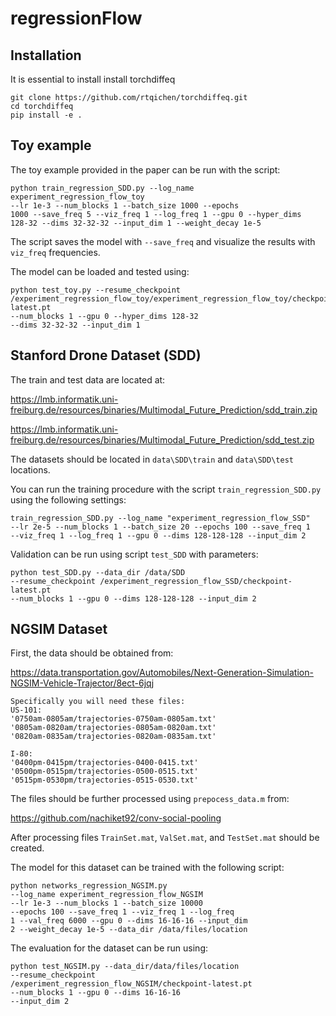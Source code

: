 # regressionFlow

## Installation 

It is essential to install install torchdiffeq
```
git clone https://github.com/rtqichen/torchdiffeq.git
cd torchdiffeq
pip install -e . 
```

## Toy example 

The toy example provided in the paper can be run with the script:

```angular2html
python train_regression_SDD.py --log_name experiment_regression_flow_toy
--lr 1e-3 --num_blocks 1 --batch_size 1000 --epochs
1000 --save_freq 5 --viz_freq 1 --log_freq 1 --gpu 0 --hyper_dims
128-32 --dims 32-32-32 --input_dim 1 --weight_decay 1e-5
```

The script saves the model with `--save_freq` and visualize the results with `viz_freq` frequencies.

The model can be loaded and tested using:

```angular2html
python test_toy.py --resume_checkpoint /experiment_regression_flow_toy/experiment_regression_flow_toy/checkpoint-latest.pt 
--num_blocks 1 --gpu 0 --hyper_dims 128-32 
--dims 32-32-32 --input_dim 1 
```

## Stanford Drone Dataset (SDD) 

The train and test data are located at:

https://lmb.informatik.uni-freiburg.de/resources/binaries/Multimodal_Future_Prediction/sdd_train.zip

https://lmb.informatik.uni-freiburg.de/resources/binaries/Multimodal_Future_Prediction/sdd_test.zip

The datasets should be located in `data\SDD\train` and `data\SDD\test` locations. 

You can run the training procedure with the script `train_regression_SDD.py` using the following settings:

```
train_regression_SDD.py --log_name "experiment_regression_flow_SSD"
--lr 2e-5 --num_blocks 1 --batch_size 20 --epochs 100 --save_freq 1
--viz_freq 1 --log_freq 1 --gpu 0 --dims 128-128-128 --input_dim 2
```

Validation can be run using script `test_SDD` with parameters:

```
python test_SDD.py --data_dir /data/SDD 
--resume_checkpoint /experiment_regression_flow_SSD/checkpoint-latest.pt 
--num_blocks 1 --gpu 0 --dims 128-128-128 --input_dim 2
```

## NGSIM  Dataset

First, the data should be obtained from:

https://data.transportation.gov/Automobiles/Next-Generation-Simulation-NGSIM-Vehicle-Trajector/8ect-6jqj

```angular2html
Specifically you will need these files:
US-101:
'0750am-0805am/trajectories-0750am-0805am.txt'
'0805am-0820am/trajectories-0805am-0820am.txt'
'0820am-0835am/trajectories-0820am-0835am.txt'

I-80:
'0400pm-0415pm/trajectories-0400-0415.txt'
'0500pm-0515pm/trajectories-0500-0515.txt'
'0515pm-0530pm/trajectories-0515-0530.txt'
```

The files should be further processed using `prepocess_data.m` from:

https://github.com/nachiket92/conv-social-pooling

After processing files `TrainSet.mat`, `ValSet.mat`, and `TestSet.mat` should be created.  

The model for this dataset can be trained with the following script:

```angular2html
python networks_regression_NGSIM.py 
--log_name experiment_regression_flow_NGSIM
--lr 1e-3 --num_blocks 1 --batch_size 10000
--epochs 100 --save_freq 1 --viz_freq 1 --log_freq
1 --val_freq 6000 --gpu 0 --dims 16-16-16 --input_dim
2 --weight_decay 1e-5 --data_dir /data/files/location
```

The evaluation for the dataset can be run using:

```angular2html
python test_NGSIM.py --data_dir/data/files/location
--resume_checkpoint
/experiment_regression_flow_NGSIM/checkpoint-latest.pt
--num_blocks 1 --gpu 0 --dims 16-16-16
--input_dim 2
```